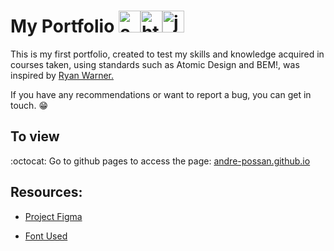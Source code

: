 # My Portfolio <img aling="center" alt="css" height="35" width="35" src="https://cdn.jsdelivr.net/gh/devicons/devicon/icons/css3/css3-plain.svg"><img aling="center" alt="html" height="35" width="35" src="https://cdn.jsdelivr.net/gh/devicons/devicon/icons/html5/html5-plain.svg"><img aling="center" alt="js" height="35" width="35" src="https://cdn.jsdelivr.net/gh/devicons/devicon/icons/javascript/javascript-plain.svg">

This is my first portfolio, created to test my skills and knowledge acquired in courses taken, using standards such as Atomic Design and BEM!, was inspired by <a href="https://ryan.warner.codes." target="_blank">Ryan Warner.</a>

If you have any recommendations or want to report a bug, you can get in touch.  :grin:

## To view

:octocat: Go to github pages to access the page: <a href="https://andre-possan.github.io" target="_blank">andre-possan.github.io</a>

## Resources:

- <a href="https://www.figma.com/community/file/824810955262478067" target="_blank">Project Figma</a>

- <a href="https://fonts.google.com/specimen/Jost" target="_blank">Font Used</a>
